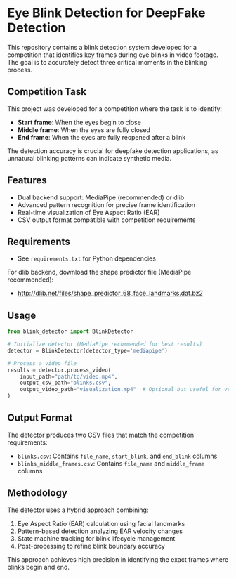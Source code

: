 # Eye Blink Detection for DeepFake Detection

This repository contains a blink detection system developed for a competition that identifies key frames during eye blinks in video footage. The goal is to accurately detect three critical moments in the blinking process.

## Competition Task

This project was developed for a competition where the task is to identify:
- **Start frame**: When the eyes begin to close
- **Middle frame**: When the eyes are fully closed
- **End frame**: When the eyes are fully reopened after a blink

The detection accuracy is crucial for deepfake detection applications, as unnatural blinking patterns can indicate synthetic media.

## Features

- Dual backend support: MediaPipe (recommended) or dlib
- Advanced pattern recognition for precise frame identification
- Real-time visualization of Eye Aspect Ratio (EAR)
- CSV output format compatible with competition requirements

## Requirements

- See `requirements.txt` for Python dependencies

For dlib backend, download the shape predictor file (MediaPipe recommended):
- http://dlib.net/files/shape_predictor_68_face_landmarks.dat.bz2

## Usage

```python
from blink_detector import BlinkDetector

# Initialize detector (MediaPipe recommended for best results)
detector = BlinkDetector(detector_type='mediapipe')

# Process a video file
results = detector.process_video(
    input_path="path/to/video.mp4",
    output_csv_path="blinks.csv",
    output_video_path="visualization.mp4"  # Optional but useful for verification
)
```

## Output Format

The detector produces two CSV files that match the competition requirements:

- `blinks.csv`: Contains `file_name`, `start_blink`, and `end_blink` columns
- `blinks_middle_frames.csv`: Contains `file_name` and `middle_frame` columns

## Methodology

The detector uses a hybrid approach combining:

1. Eye Aspect Ratio (EAR) calculation using facial landmarks
2. Pattern-based detection analyzing EAR velocity changes
3. State machine tracking for blink lifecycle management
4. Post-processing to refine blink boundary accuracy

This approach achieves high precision in identifying the exact frames where blinks begin and end.